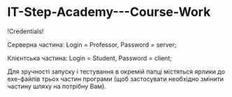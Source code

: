 # IT-Step-Academy---Course-Work

!Credentials!

Серверна частина: 
Login = Professor, 
Password = server;

Клієнтська частина: 
Login = Student, 
Password = client;

Для зручності запуску і тестування в окремій папці містяться ярлики до exe-файлів трьох частин програми (щоб застосувати необхідно змінити частину шляху на потрібну Вам).
